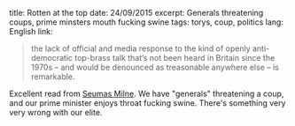 title: Rotten at the top
date: 24/09/2015
excerpt: Generals threatening coups, prime minsters mouth fucking swine
tags: torys, coup, politics
lang: English
link: 


> the lack of official and media response to the kind of openly anti-democratic top-brass talk that’s not been heard in Britain since the 1970s – and would be denounced as treasonable anywhere else – is remarkable.

Excellent read from [Seumas Milne](http://www.theguardian.com/commentisfree/2015/sep/23/british-establishment-problem-democracy-jeremy-corbyn). We have "generals" threatening a coup, and our prime minister enjoys throat fucking swine. There's something very very wrong with our elite.

